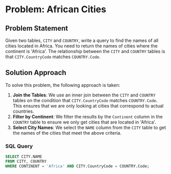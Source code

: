 # Problem: African Cities

## Problem Statement
Given two tables, `CITY` and `COUNTRY`, write a query to find the names of all cities located in Africa.
You need to return the names of cities where the continent is 'Africa'. The relationship between the `CITY` and `COUNTRY` tables is that `CITY.CountryCode` matches `COUNTRY.Code`.

## Solution Approach

To solve this problem, the following approach is taken:
1. **Join the Tables**: We use an inner join between the `CITY` and `COUNTRY` tables on the condition that `CITY.CountryCode` matches `COUNTRY.Code`. This ensures that we are only looking at cities that correspond to actual countries.
2. **Filter by Continent**: We filter the results by the `Continent` column in the `COUNTRY` table to ensure we only get cities that are located in 'Africa'.
3. **Select City Names**: We select the `NAME` column from the `CITY` table to get the names of the cities that meet the above criteria.

### SQL Query

```sql
SELECT CITY.NAME
FROM CITY, COUNTRY
WHERE CONTINENT = 'Africa' AND CITY.CountryCode = COUNTRY.Code;
